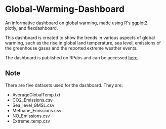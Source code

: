 # Global-Warming-Dashboard
An informative dashboard on global warming, made using R's ggplot2, plotly, and flexdashboard.

This dashboard is created to show the trends in various aspects of global warming, such as the rise
in global land temperature, sea level, emissions of the greenhouse gases and the reported extreme
weather events.

The dashboard is published on RPubs and can be accessed [here](https://rpubs.com/Ga25/654326).

## Note
There are five datasets used for the dashboard. They are:
- AverageGlobalTemp.txt
- CO2_Emissions.csv
- Sea_level_GMSL.csv
- Methane_Emissions.csv
- NO_Emissions.csv
- Extreme_temp.csv

